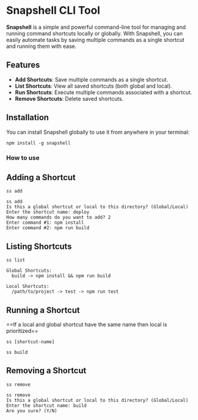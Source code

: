 # Snapshell CLI Tool

**Snapshell** is a simple and powerful command-line tool for managing and running command shortcuts locally or globally. With Snapshell, you can easily automate tasks by saving multiple commands as a single shortcut and running them with ease.

## Features

- **Add Shortcuts**: Save multiple commands as a single shortcut.
- **List Shortcuts**: View all saved shortcuts (both global and local).
- **Run Shortcuts**: Execute multiple commands associated with a shortcut.
- **Remove Shortcuts**: Delete saved shortcuts.

## Installation

You can install Snapshell globally to use it from anywhere in your terminal:

```
npm install -g snapshell
```

### How to use

## Adding a Shortcut

```
ss add

ss add
Is this a global shortcut or local to this directory? (Global/Local)
Enter the shortcut name: deploy
How many commands do you want to add? 2
Enter command #1: npm install
Enter command #2: npm run build
```

## Listing Shortcuts

```
ss list

Global Shortcuts:
  build -> npm install && npm run build

Local Shortcuts:
  /path/to/project -> test -> npm run test
```

## Running a Shortcut

==If a local and global shortcut have the same name then local is prioritized==


```
ss [shortcut-name]

ss build
```

## Removing a Shortcut

```
ss remove

ss remove
Is this a global shortcut or local to this directory? (Global/Local)
Enter the shortcut name: build
Are you sure? (Y/N)
```